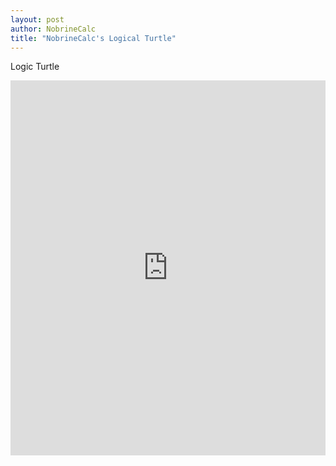 ```yaml
---
layout: post
author: NobrineCalc
title: "NobrineCalc's Logical Turtle"
---
```


Logic Turtle
<iframe src="https://trinket.io/embed/python/a070054098?start=result" width="100%" height="600" frameborder="0" marginwidth="0" marginheight="0" allowfullscreen></iframe>
